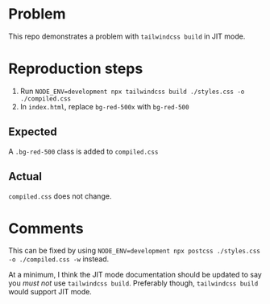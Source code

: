 # Problem

This repo demonstrates a problem with `tailwindcss build` in JIT mode.

# Reproduction steps

1. Run `NODE_ENV=development npx tailwindcss build ./styles.css -o ./compiled.css`
2. In `index.html`, replace `bg-red-500x` with `bg-red-500`

## Expected

A `.bg-red-500` class is added to `compiled.css`

## Actual

`compiled.css` does not change.

# Comments

This can be fixed by using `NODE_ENV=development npx postcss ./styles.css -o ./compiled.css -w` instead.

At a minimum, I think the JIT mode documentation should be updated to say you
*must not* use `tailwindcss build`. Preferably though, `tailwindcss build`
would support JIT mode.
